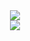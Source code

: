 <div align="center"> <img src="https://user-images.githubusercontent.com/103588724/207955815-ce665a4e-5b99-46ac-bbdc-129122e6433c.png" /> </div>

<div align="center"> <img src="https://user-images.githubusercontent.com/103588724/207955818-7b813ad9-886f-4f2a-8ef2-240c8587defe.png" /> </div>
